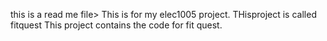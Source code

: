 this is a read me file> 
This is for my elec1005 project. THisproject is called fitquest
This project contains the code for fit quest.
